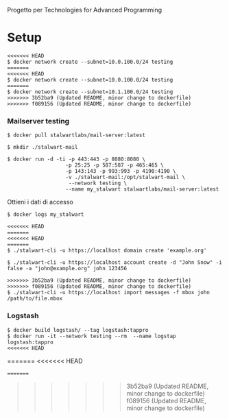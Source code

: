 Progetto per Technologies for Advanced Programming

# Setup

```
<<<<<<< HEAD
$ docker network create --subnet=10.0.100.0/24 testing
=======
<<<<<<< HEAD
$ docker network create --subnet=10.0.100.0/24 testing
=======
$ docker network create --subnet=10.1.100.0/24 testing
>>>>>>> 3b52ba9 (Updated README, minor change to dockerfile)
>>>>>>> f089156 (Updated README, minor change to dockerfile)
```

### Mailserver testing

```
$ docker pull stalwartlabs/mail-server:latest

$ mkdir ./stalwart-mail

$ docker run -d -ti -p 443:443 -p 8080:8080 \
                   -p 25:25 -p 587:587 -p 465:465 \
                   -p 143:143 -p 993:993 -p 4190:4190 \
                   -v ./stalwart-mail:/opt/stalwart-mail \
                    --network testing \
                   --name my_stalwart stalwartlabs/mail-server:latest
```
Ottieni i dati di accesso
```
$ docker logs my_stalwart
```
```
<<<<<<< HEAD
=======
<<<<<<< HEAD
=======
$ ./stalwart-cli -u https://localhost domain create 'example.org'

$ ./stalwart-cli -u https://localhost account create -d "John Snow" -i false -a "john@example.org" john 123456

>>>>>>> 3b52ba9 (Updated README, minor change to dockerfile)
>>>>>>> f089156 (Updated README, minor change to dockerfile)
$ ./stalwart-cli -u https://localhost import messages -f mbox john /path/to/file.mbox
```
### Logstash
```
$ docker build logstash/ --tag logstash:tappro
$ docker run -it --network testing --rm  --name logstap logstash:tappro
<<<<<<< HEAD
```
=======
<<<<<<< HEAD
```
=======
```
>>>>>>> 3b52ba9 (Updated README, minor change to dockerfile)
>>>>>>> f089156 (Updated README, minor change to dockerfile)
